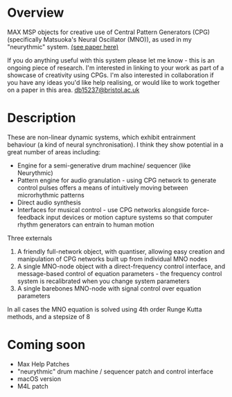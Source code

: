 # Overview
MAX MSP objects for creative use of Central Pattern Generators (CPG) (specifically Matsuoka's Neural Oscillator (MNO)), as used in my "neurythmic" system. [(see paper here)](https://www.researchgate.net/publication/324360165_Neurythmic_A_Rhythm_Creation_Tool_Based_on_Central_Pattern_Generators)

If you do anything useful with this system please let me know - this is an ongoing piece of research. I'm interested in linking to your work as part of a showcase of creativity using CPGs. I'm also interested in collaboration if you have any ideas you'd like help realising, or would like to work together on a paper in this area. [db15237@bristol.ac.uk](db15237@bristol.ac.uk)

# Description
These are non-linear dynamic systems, which exhibit entrainment behaviour (a kind of neural synchronisation). I think they show potential in a great number of areas including:

- Engine for a semi-generative drum machine/ sequencer (like Neurythmic)
- Pattern engine for audio granulation - using CPG network to generate control pulses offers a means of intuitively moving between microrhythmic patterns  
- Direct audio synthesis
- Interfaces for musical control - use CPG networks alongside force-feedback input devices or motion capture systems so that computer rhythm generators can entrain to human motion


Three externals 

1. A friendly full-network object, with quantiser, allowing easy creation and manipulation of CPG networks built up from individual MNO nodes 
2. A single MNO-node object with a direct-frequency control interface, and message-based control of equation parameters - the frequency control system is recalibrated when you change system parameters
3. A single barebones MNO-node with signal control over equation parameters

In all cases the MNO equation is solved using 4th order Runge Kutta methods, and a stepsize of 8


# Coming soon

- Max Help Patches
- "neurythmic" drum machine / sequencer patch and control interface
- macOS version
- M4L patch
